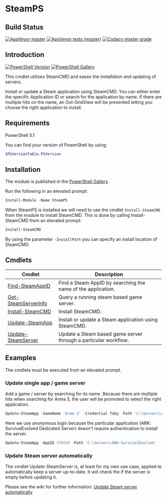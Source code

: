 ﻿# SteamPS

## Build Status

[![AppVeyor master](https://img.shields.io/appveyor/ci/hjorslev/SteamPS/master?label=MASTER&logo=appveyor&style=flat)](https://ci.appveyor.com/project/hjorslev/steamps)
[![AppVeyor tests (master)](https://img.shields.io/appveyor/tests/hjorslev/SteamPS/master?label=MASTER&logo=appveyor&style=flat)](https://ci.appveyor.com/project/hjorslev/steamps/build/tests)
[![Codacy master grade](https://img.shields.io/codacy/grade/bf0bb30dfc904b2f885c4f0ccdf1ea78/master?label=MASTER&style=flat)](https://app.codacy.com/manual/hjorslev/SteamPS/dashboard?bid=13716491)

## Introduction

[![PowerShell Version](https://img.shields.io/powershellgallery/v/SteamPS.svg?style=flat&logo=PowerShell)](https://www.powershellgallery.com/packages/SteamPS)
[![PowerShell Gallery](https://img.shields.io/powershellgallery/dt/SteamPS?style=flat)](https://www.powershellgallery.com/packages/SteamPS)

This cmdlet utilizes SteamCMD and eases the installation and updating of servers.

Install or update a Steam application using SteamCMD.
You can either enter the specific Application ID or search for the application
by name. If there are multiple hits on the name, an Out-GridView will be presented
letting you choose the right application to install.

## Requirements

PowerShell 5.1

You can find your version of PowerShell by using:

```powershell
$PSVersionTable.PSVersion
```

## Installation

The module is published in the [PowerShell Gallery](https://www.powershellgallery.com/packages/SteamPS).

Run the following in an elevated prompt:

```powershell
Install-Module -Name SteamPS
```

When SteamPS is installed we will need to use the cmdlet `Install-SteamCMD` from
the module to install SteamCMD. This is done by calling Install-SteamCMD from an
elevated prompt:

```powershell
Install-SteamCMD
```

By using the parameter `-InstallPath` you can specify an install location of SteamCMD.

## Cmdlets

| Cmdlet                                                                             | Description                                                     |
| ---------------------------------------------------------------------------------- | --------------------------------------------------------------- |
| [Find-SteamAppID](https://hjorslev.github.io/SteamPS/Find-SteamAppID.html)         | Find a Steam AppID by searching the name of the application.    |
| [Get-SteamServerInfo](https://hjorslev.github.io/SteamPS/Get-SteamServerInfo.html) | Query a running steam based game server.                        |
| [Install-SteamCMD](https://hjorslev.github.io/SteamPS/Install-SteamCMD.html)       | Install SteamCMD.                                               |
| [Update-SteamApp](https://hjorslev.github.io/SteamPS/Update-SteamApp.html)         | Install or update a Steam application using SteamCMD.           |
| [Update-SteamServer](https://hjorslev.github.io/SteamPS/Update-SteamServer.html)   | Update a Steam based game server through a particular workflow. |

## Examples

The cmdlets must be executed from an elevated prompt.

### Update single app / game server

Add a game / server by searching for its name. Because there are multiple hits
when searching for Arma 3, the user will be promoted to select the right application.

```powershell
Update-SteamApp -GameName 'Arma 3' -Credential Toby -Path 'C:\Servers\Arma3'
```

Here we use anonymous login because the particular application
(ARK: SurvivalEvolved Dedicated Server) doesn't require authentication to install
the server.

```powershell
Update-SteamApp -AppID 376030 -Path 'C:\Servers\ARK-SurvivalEvolved'
```

### Update Steam server automatically

The cmdlet Update-SteamServer is, at least for my own use case, applied to automatically
keep a server up-to-date. It will check the if the server is empty before updating
it.

Please see the wiki for further information: [Update Steam server automatically](https://github.com/hjorslev/SteamPS/wiki/Update-Steam-server-automatically)
